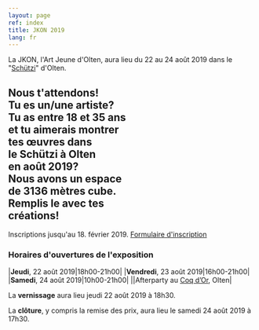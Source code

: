 ```yaml
---
layout: page
ref: index
title: JKON 2019
lang: fr
---
```


La JKON, l'Art Jeune d'Olten, aura lieu du 22 au 24 août 2019 dans le "[Schützi](https://schuetzi.ch/)" d'Olten. 

## Nous t'attendons!<br>Tu es un/une artiste?<br>Tu as entre 18 et 35 ans<br>et tu aimerais montrer<br>tes œuvres dans<br> le Schützi à Olten<br>en août 2019?<br>Nous avons un espace<br>de 3136 mètres cube.<br>Remplis le avec tes<br>créations!
Inscriptions jusqu'au 18. février 2019. [Formulaire d'inscription](/call-for-artists.fr.html)

### Horaires d'ouvertures de l'exposition

|__Jeudi__, 22 août 2019|18h00-21h00|
|__Vendredi__, 23 août 2019|16h00-21h00|
|__Samedi__, 24 août 2019|10h00-21h00|
||Afterparty au [Coq d’Or](http://coq-d-or.ch/), Olten|

La __vernissage__ aura lieu jeudi 22 août 2019 à 18h30.

La __clôture__, y compris la remise des prix, aura lieu le samedi 24 août 2019 à 17h30.
